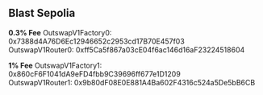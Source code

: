 ## Blast Sepolia

**0.3% Fee**
OutswapV1Factory0: 0x7388d4A76D6Ec12946652c2953cd17B70E457f03  
OutswapV1Router0: 0xff5Ca5f867a03cE04f6ac146d16aF23224518604  

**1% Fee**
OutswapV1Factory1: 0x860cF6F1041dA9eFD4fbb9C39696ff677e1D1209  
OutswapV1Router1: 0x9b80dF08E0E881A4Ba602F4316c524a5De5bB6CB  
